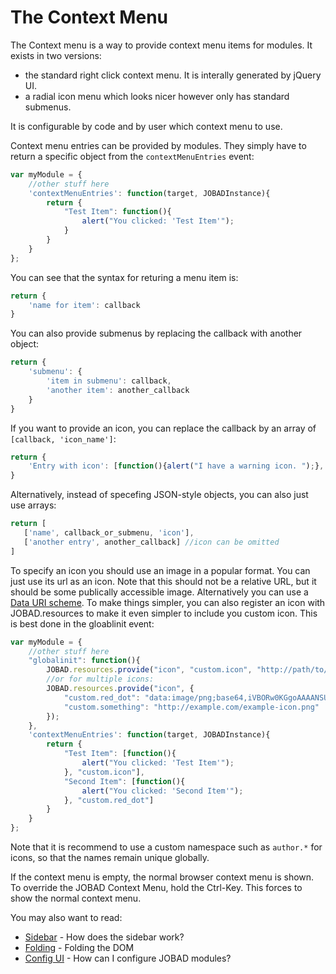 # The Context Menu
The Context menu is a way to provide context menu items for modules. It exists in two versions: 

* the standard right click context menu. It is interally generated by jQuery UI. 
* a radial icon menu which looks nicer however only has standard submenus. 

It is configurable by code and by user which context menu to use. 

Context menu entries can be provided by modules. They simply have to return a specific object from the `contextMenuEntries` event: 

```js
var myModule = {
    //other stuff here
    'contextMenuEntries': function(target, JOBADInstance){
        return {
            "Test Item": function(){
                alert("You clicked: 'Test Item'"); 
            }
        }
    }
};
```

You can see that the syntax for returing a menu item is: 
```js
return {
    'name for item': callback
}
```

You can also provide submenus by replacing the callback with another object: 

```js
return {
    'submenu': {
        'item in submenu': callback,
        'another item': another_callback
    }
}
```

If you want to provide an icon, you can replace the callback by an array of `[callback, 'icon_name']`: 

```js
return {
    'Entry with icon': [function(){alert("I have a warning icon. ");}, 'warning']
}
```

Alternatively, instead of specefing JSON-style objects, you can also just use arrays: 

```js
return [
   ['name', callback_or_submenu, 'icon'], 
   ['another entry', another_callback] //icon can be omitted
]
```

To specify an icon you should use an image in a popular format. You can just use its url as an icon. Note that this should not be a relative URL, but it should be some publically accessible image. Alternatively you can use a [Data URI scheme](https://en.wikipedia.org/wiki/Data_URI_scheme). To make things simpler, you can also register an icon with JOBAD.resources to make it even simpler to include you custom icon. This is best done in the gloablinit event: 

```js
var myModule = {
    //other stuff here
    "globalinit": function(){
        JOBAD.resources.provide("icon", "custom.icon", "http://path/to/icon/file"); //provide custom.icon
        //or for multiple icons: 
        JOBAD.resources.provide("icon", {
            "custom.red_dot": "data:image/png;base64,iVBORw0KGgoAAAANSUhEUgAAAAUAAAAFCAYAAACNbyblAAAAHElEQVQI12P4//8/w38GIAXDIBKE0DHxgljNBAAO9TXL0Y4OHwAAAABJRU5ErkJggg==", 
            "custom.something": "http://example.com/example-icon.png"
        });
    },
    'contextMenuEntries': function(target, JOBADInstance){
        return {
            "Test Item": [function(){
                alert("You clicked: 'Test Item'"); 
            }, "custom.icon"],
            "Second Item": [function(){
                alert("You clicked: 'Second Item'"); 
            }, "custom.red_dot"]
        }
    }
};
```

Note that it is recommend to use a custom namespace such as `author.*` for icons, so that the names remain unique globally.  

If the context menu is empty, the normal browser context menu is shown. To override the JOBAD Context Menu, hold the Ctrl-Key. This forces to show the normal context menu. 

You may also want to read: 

* [Sidebar](sidebar.md) - How does the sidebar work?
* [Folding](folding.md) - Folding the DOM
* [Config UI](config.md) - How can I configure JOBAD modules?